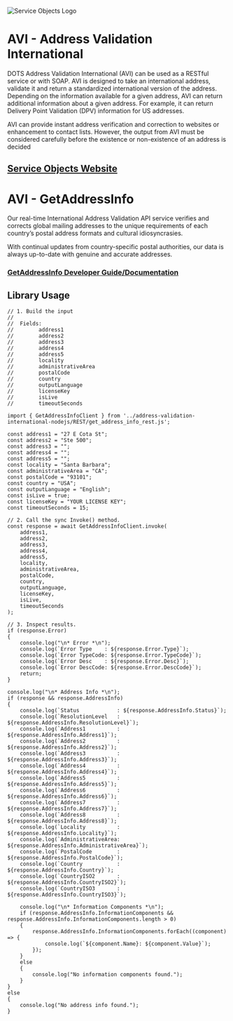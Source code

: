 ﻿![Service Objects Logo](https://www.serviceobjects.com/wp-content/uploads/2021/05/SO-Logo-with-TM.gif "Service Objects Logo")

# AVI - Address Validation International

DOTS Address Validation International (AVI) can be used as a RESTful service or with SOAP. AVI is designed to take an international address, validate it and return a standardized international version of the address. Depending on the information available for a given address, AVI can return additional information about a given address. For example, it can return Delivery Point Validation (DPV) information for US addresses.

AVI can provide instant address verification and correction to websites or enhancement to contact lists. However, the output from AVI must be considered carefully before the existence or non-existence of an address is decided

## [Service Objects Website](https://serviceobjects.com)

# AVI - GetAddressInfo

Our real-time International Address Validation API service verifies and corrects global mailing addresses to the unique requirements of each country’s postal address formats and cultural idiosyncrasies. 

With continual updates from country-specific postal authorities, our data is always up-to-date with genuine and accurate addresses.

### [GetAddressInfo Developer Guide/Documentation](https://www.serviceobjects.com/docs/dots-address-validation-international/avi-operations/avi-getaddressinfo-recommended/)

## Library Usage

```
// 1. Build the input
//
//  Fields:
//        address1
//        address2
//        address3
//        address4
//        address5
//        locality
//        administrativeArea
//        postalCode
//        country
//        outputLanguage 
//        licenseKey
//        isLive
//        timeoutSeconds

import { GetAddressInfoClient } from '../address-validation-international-nodejs/REST/get_address_info_rest.js';

const address1 = "27 E Cota St";
const address2 = "Ste 500";
const address3 = "";
const address4 = "";
const address5 = "";
const locality = "Santa Barbara";
const administrativeArea = "CA";
const postalCode = "93101";
const country = "USA";
const outputLanguage = "English";
const isLive = true;
const licenseKey = "YOUR LICENSE KEY";
const timeoutSeconds = 15;

// 2. Call the sync Invoke() method.
const response = await GetAddressInfoClient.invoke(
    address1,
    address2,
    address3,
    address4,
    address5,
    locality,
    administrativeArea,
    postalCode,
    country,
    outputLanguage,
    licenseKey,
    isLive,
    timeoutSeconds
);

// 3. Inspect results.
if (response.Error) 
{
    console.log("\n* Error *\n");
    console.log(`Error Type    : ${response.Error.Type}`);
    console.log(`Error TypeCode: ${response.Error.TypeCode}`);
    console.log(`Error Desc    : ${response.Error.Desc}`);
    console.log(`Error DescCode: ${response.Error.DescCode}`);
    return;
}

console.log("\n* Address Info *\n");
if (response && response.AddressInfo) 
{
    console.log(`Status            : ${response.AddressInfo.Status}`);
    console.log(`ResolutionLevel   : ${response.AddressInfo.ResolutionLevel}`);
    console.log(`Address1          : ${response.AddressInfo.Address1}`);
    console.log(`Address2          : ${response.AddressInfo.Address2}`);
    console.log(`Address3          : ${response.AddressInfo.Address3}`);
    console.log(`Address4          : ${response.AddressInfo.Address4}`);
    console.log(`Address5          : ${response.AddressInfo.Address5}`);
    console.log(`Address6          : ${response.AddressInfo.Address6}`);
    console.log(`Address7          : ${response.AddressInfo.Address7}`);
    console.log(`Address8          : ${response.AddressInfo.Address8}`);
    console.log(`Locality          : ${response.AddressInfo.Locality}`);
    console.log(`AdministrativeArea: ${response.AddressInfo.AdministrativeArea}`);
    console.log(`PostalCode        : ${response.AddressInfo.PostalCode}`);
    console.log(`Country           : ${response.AddressInfo.Country}`);
    console.log(`CountryISO2       : ${response.AddressInfo.CountryISO2}`);
    console.log(`CountryISO3       : ${response.AddressInfo.CountryISO3}`);

    console.log("\n* Information Components *\n");
    if (response.AddressInfo.InformationComponents && response.AddressInfo.InformationComponents.length > 0)
    {
        response.AddressInfo.InformationComponents.forEach((component) => {
            console.log(`${component.Name}: ${component.Value}`);
        });
    }
    else
    {
        console.log("No information components found.");
    }
} 
else
{
    console.log("No address info found.");
}
```
